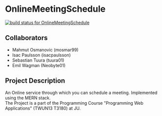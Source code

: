 # OnlineMeetingSchedule
[![build status for OnlineMeetingSchedule](https://github.com/mosmar99/OnlineMeetingSchedule/actions/workflows/build.yml/badge.svg)](https://github.com/mosmar99/OnlineMeetingSchedule/actions/workflows/build.yml)

## Collaborators
* Mahmut Osmanovic (mosmar99)
* Isac Paulsson (isacpaulsson)
* Sebastian Tuura (tuura01)
* Emil Wagman (Neobyte01)

## Project Description
An Online service through which you can schedule a meeting. Implemented using the MERN stack. <br/>
The Project is a part of the Programming Course "Programming Web Applications" (TWUN13 T3180) at JU. <br/> 
